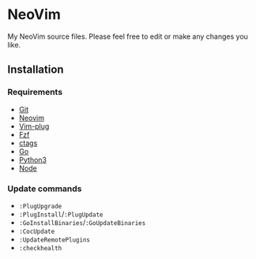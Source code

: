 # NeoVim

My NeoVim source files. Please feel free to edit or make any changes you like.

## Installation

### Requirements

- [Git](https://git-scm.com)
- [Neovim](https://neovim.io)
- [Vim-plug](https://github.com/junegunn/vim-plug)
- [Fzf](https://github.com/junegunn/fzf)
- [ctags](http://ctags.sourceforge.net)
- [Go](https://golang.org)
- [Python3](https://www.python.org)
- [Node](https://nodejs.org/en)

### Update commands

- `:PlugUpgrade`
- `:PlugInstall`/`:PlugUpdate`
- `:GoInstallBinaries`/`:GoUpdateBinaries`
- `:CocUpdate`
- `:UpdateRemotePlugins`
- `:checkhealth`
